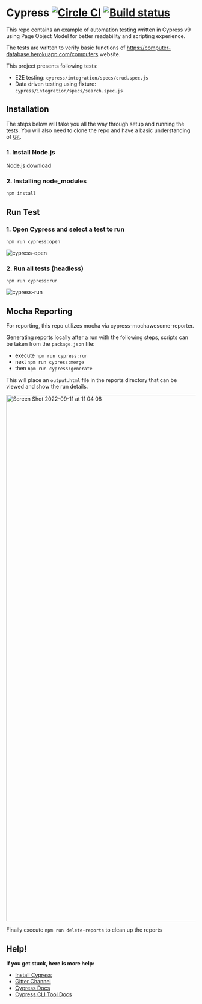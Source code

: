 # Cypress [![Circle CI](https://circleci.com/gh/cypress-io/cypress-example-todomvc.svg?style=svg)](https://circleci.com/gh/cypress-io/cypress-example-todomvc) [![Build status](https://ci.appveyor.com/api/projects/status/6wjyoye82orkkyny/branch/master?svg=true)](https://ci.appveyor.com/project/cypress-io/cypress-example-todomvc/branch/master)

This repo contains an example of automation testing written in Cypress v9 using Page Object Model for better readability and scripting experience.

The tests are written to verify basic functions of https://computer-database.herokuapp.com/computers website.

This project presents following tests:
- E2E testing: `cypress/integration/specs/crud.spec.js`
- Data driven testing using fixture: `cypress/integration/specs/search.spec.js`

## Installation

The steps below will take you all the way through setup and running the tests. You will also need to clone the repo and have a basic understanding of [Git](https://en.wikipedia.org/wiki/Git).

### 1. Install Node.js

[Node.js download](https://nodejs.org/en/download/)

### 2. Installing node_modules
```npm install```

## Run Test

### 1. Open Cypress and select a test to run
```npm run cypress:open```

![cypress-open](https://user-images.githubusercontent.com/49904115/189499145-1d7104fa-6f0d-48e1-8467-7914e48fa862.gif)


### 2. Run all tests (headless)
```npm run cypress:run```

![cypress-run](https://user-images.githubusercontent.com/49904115/189499398-179543de-d5aa-411d-b8ba-3a4f74821e14.gif)

## Mocha Reporting
For reporting, this repo utilizes mocha via cypress-mochawesome-reporter.

Generating reports locally after a run with the following steps, scripts can be taken from the `package.json` file:

- execute ```npm run cypress:run```
- next ```npm run cypress:merge```
- then ```npm run cypress:generate```

This will place an `output.html` file in the reports directory that can be viewed and show the run details.

<img width="1396" alt="Screen Shot 2022-09-11 at 11 04 08" src="https://user-images.githubusercontent.com/49904115/189512080-4a6f565c-2e26-408e-baf3-9dde494c57d6.png">

Finally execute ```npm run delete-reports``` to clean up the reports

## Help!
**If you get stuck, here is more help:**

* [Install Cypress](https://docs.cypress.io/guides/getting-started/installing-cypress)
* [Gitter Channel](https://gitter.im/cypress-io/cypress)
* [Cypress Docs](https://on.cypress.io)
* [Cypress CLI Tool Docs](https://docs.cypress.io/guides/guides/command-line)
